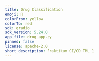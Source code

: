 ```yaml
---
title: Drug Classification
emoji: 💊
colorFrom: yellow
colorTo: red
sdk: gradio
sdk_version: 5.24.0
app_file: drug_app.py
pinned: false
license: apache-2.0
short_description: Praktikum CI/CD TML 1
---
```


